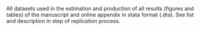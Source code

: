 All datasets used in the estimation and production of all results (figures and tables) of the manuscript and online appendix in stata format (.dta). See list and description in step of replication process.
